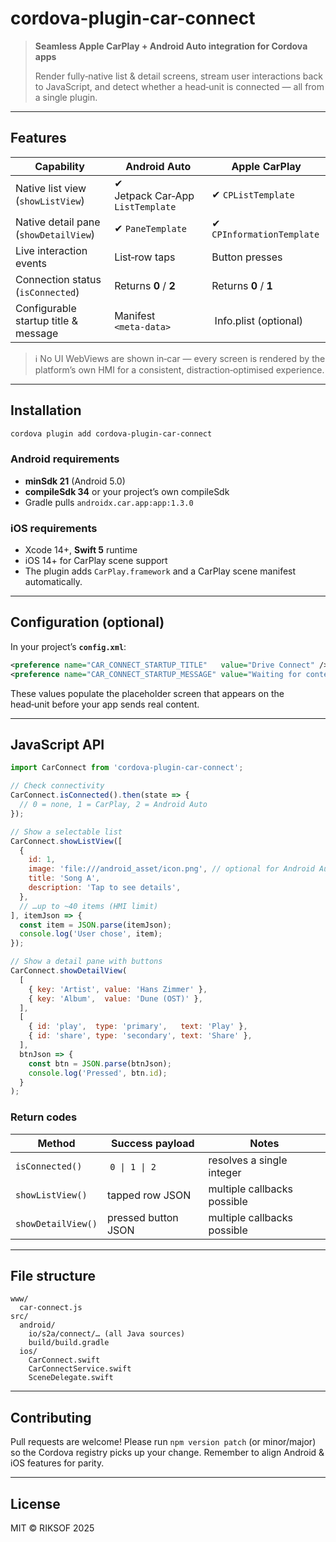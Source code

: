 # cordova-plugin-car-connect

> **Seamless Apple CarPlay + Android Auto integration for Cordova apps**
>
> Render fully‑native list & detail screens, stream user interactions back to JavaScript, and detect whether a head‑unit is connected — all from a single plugin.

---

## Features

| Capability | Android Auto | Apple CarPlay |
|------------|-------------|---------------|
|Native list view (`showListView`) | ✔ Jetpack Car‑App `ListTemplate` | ✔ `CPListTemplate` |
|Native detail pane (`showDetailView`) | ✔ `PaneTemplate` | ✔ `CPInformationTemplate` |
|Live interaction events | List‑row taps | Button presses |
|Connection status (`isConnected`) | Returns **0** / **2** | Returns **0** / **1** |
|Configurable startup title & message | Manifest `<meta‑data>` | Info.plist (optional) |

> ℹ️ No UI WebViews are shown in‑car — every screen is rendered by the platform’s own HMI for a consistent, distraction‑optimised experience.

---

## Installation

```bash
cordova plugin add cordova-plugin-car-connect
```

### Android requirements

* **minSdk 21** (Android 5.0)
* **compileSdk 34** or your project’s own compileSdk
* Gradle pulls `androidx.car.app:app:1.3.0`

### iOS requirements

* Xcode 14+, **Swift 5** runtime
* iOS 14+ for CarPlay scene support
* The plugin adds `CarPlay.framework` and a CarPlay scene manifest automatically.

---

## Configuration (optional)

In your project’s **`config.xml`**:

```xml
<preference name="CAR_CONNECT_STARTUP_TITLE"   value="Drive Connect" />
<preference name="CAR_CONNECT_STARTUP_MESSAGE" value="Waiting for content…" />
```

These values populate the placeholder screen that appears on the head‑unit before your app sends real content.

---

## JavaScript API

```js
import CarConnect from 'cordova-plugin-car-connect';

// Check connectivity
CarConnect.isConnected().then(state => {
  // 0 = none, 1 = CarPlay, 2 = Android Auto
});

// Show a selectable list
CarConnect.showListView([
  {
    id: 1,
    image: 'file:///android_asset/icon.png', // optional for Android Auto
    title: 'Song A',
    description: 'Tap to see details',
  },
  // …up to ~40 items (HMI limit)
], itemJson => {
  const item = JSON.parse(itemJson);
  console.log('User chose', item);
});

// Show a detail pane with buttons
CarConnect.showDetailView(
  [
    { key: 'Artist', value: 'Hans Zimmer' },
    { key: 'Album',  value: 'Dune (OST)' },
  ],
  [
    { id: 'play',  type: 'primary',   text: 'Play' },
    { id: 'share', type: 'secondary', text: 'Share' },
  ],
  btnJson => {
    const btn = JSON.parse(btnJson);
    console.log('Pressed', btn.id);
  }
);
```

### Return codes

| Method | Success payload | Notes |
|--------|----------------|-------|
|`isConnected()`| `0 \| 1 \| 2` | resolves a single integer |
|`showListView()`| tapped row JSON | multiple callbacks possible |
|`showDetailView()`| pressed button JSON | multiple callbacks possible |

---

## File structure

```
www/
  car-connect.js
src/
  android/
    io/s2a/connect/… (all Java sources)
    build/build.gradle
  ios/
    CarConnect.swift
    CarConnectService.swift
    SceneDelegate.swift
```

---

## Contributing

Pull requests are welcome!  Please run `npm version patch` (or minor/major) so the Cordova registry picks up your change.  Remember to align Android & iOS features for parity.

---

## License

MIT © RIKSOF 2025

